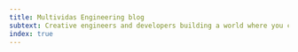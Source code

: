 ```yaml
---
title: Multividas Engineering blog
subtext: Creative engineers and developers building a world where you can belong anywhere
index: true
---
```

